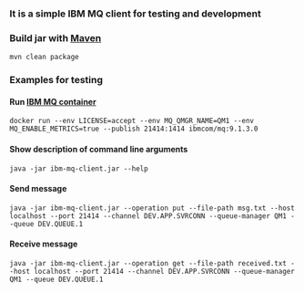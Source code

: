 ### It is a simple IBM MQ client for testing and development

### Build jar with [Maven](https://maven.apache.org/)

`mvn clean package`

### Examples for testing

#### Run [IBM MQ container](https://hub.docker.com/r/ibmcom/mq)

`docker run --env LICENSE=accept --env MQ_QMGR_NAME=QM1 --env MQ_ENABLE_METRICS=true --publish 21414:1414 ibmcom/mq:9.1.3.0`

#### Show description of command line arguments

`java -jar ibm-mq-client.jar --help`

#### Send message

`java -jar ibm-mq-client.jar --operation put --file-path msg.txt --host localhost --port 21414 --channel DEV.APP.SVRCONN --queue-manager QM1 --queue DEV.QUEUE.1`

#### Receive message

`java -jar ibm-mq-client.jar --operation get --file-path received.txt --host localhost --port 21414 --channel DEV.APP.SVRCONN --queue-manager QM1 --queue DEV.QUEUE.1`


